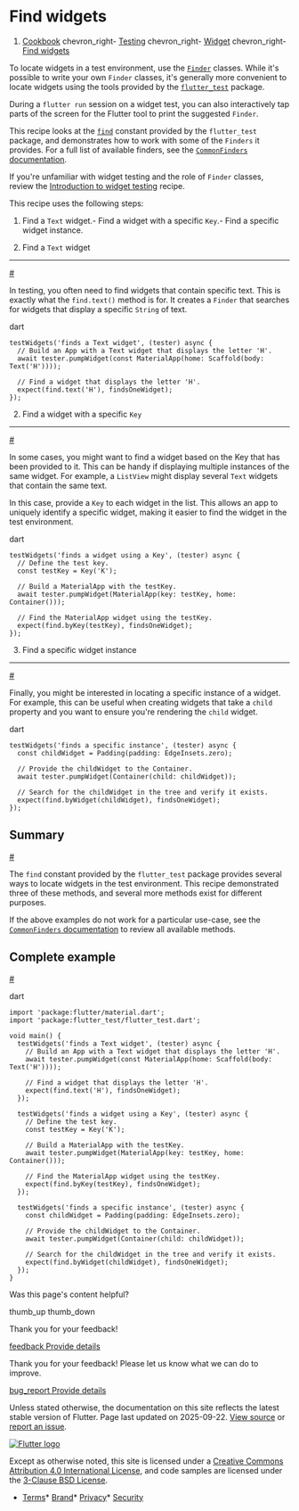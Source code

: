 Find widgets
============

1. [Cookbook](/cookbook) chevron\_right- [Testing](/cookbook/testing) chevron\_right- [Widget](/cookbook/testing/widget) chevron\_right- [Find widgets](/cookbook/testing/widget/finders)

To locate widgets in a test environment, use the [`Finder`](https://api.flutter.dev/flutter/flutter_test/Finder-class.html) classes. While it's possible to write your own `Finder` classes, it's generally more convenient to locate widgets using the tools provided by the [`flutter_test`](https://api.flutter.dev/flutter/flutter_test/flutter_test-library.html) package.

During a `flutter run` session on a widget test, you can also interactively tap parts of the screen for the Flutter tool to print the suggested `Finder`.

This recipe looks at the [`find`](https://api.flutter.dev/flutter/flutter_test/find-constant.html) constant provided by the `flutter_test` package, and demonstrates how to work with some of the `Finders` it provides. For a full list of available finders, see the [`CommonFinders` documentation](https://api.flutter.dev/flutter/flutter_test/CommonFinders-class.html).

If you're unfamiliar with widget testing and the role of `Finder` classes, review the [Introduction to widget testing](/cookbook/testing/widget/introduction) recipe.

This recipe uses the following steps:

1. Find a `Text` widget.- Find a widget with a specific `Key`.- Find a specific widget instance.

1. Find a `Text` widget
-----------------------

[#](#1-find-a-text-widget)

In testing, you often need to find widgets that contain specific text. This is exactly what the `find.text()` method is for. It creates a `Finder` that searches for widgets that display a specific `String` of text.

dart

```
testWidgets('finds a Text widget', (tester) async {
  // Build an App with a Text widget that displays the letter 'H'.
  await tester.pumpWidget(const MaterialApp(home: Scaffold(body: Text('H'))));

  // Find a widget that displays the letter 'H'.
  expect(find.text('H'), findsOneWidget);
});
```

2. Find a widget with a specific `Key`
--------------------------------------

[#](#2-find-a-widget-with-a-specific-key)

In some cases, you might want to find a widget based on the Key that has been provided to it. This can be handy if displaying multiple instances of the same widget. For example, a `ListView` might display several `Text` widgets that contain the same text.

In this case, provide a `Key` to each widget in the list. This allows an app to uniquely identify a specific widget, making it easier to find the widget in the test environment.

dart

```
testWidgets('finds a widget using a Key', (tester) async {
  // Define the test key.
  const testKey = Key('K');

  // Build a MaterialApp with the testKey.
  await tester.pumpWidget(MaterialApp(key: testKey, home: Container()));

  // Find the MaterialApp widget using the testKey.
  expect(find.byKey(testKey), findsOneWidget);
});
```

3. Find a specific widget instance
----------------------------------

[#](#3-find-a-specific-widget-instance)

Finally, you might be interested in locating a specific instance of a widget. For example, this can be useful when creating widgets that take a `child` property and you want to ensure you're rendering the `child` widget.

dart

```
testWidgets('finds a specific instance', (tester) async {
  const childWidget = Padding(padding: EdgeInsets.zero);

  // Provide the childWidget to the Container.
  await tester.pumpWidget(Container(child: childWidget));

  // Search for the childWidget in the tree and verify it exists.
  expect(find.byWidget(childWidget), findsOneWidget);
});
```

Summary
-------

[#](#summary)

The `find` constant provided by the `flutter_test` package provides several ways to locate widgets in the test environment. This recipe demonstrated three of these methods, and several more methods exist for different purposes.

If the above examples do not work for a particular use-case, see the [`CommonFinders` documentation](https://api.flutter.dev/flutter/flutter_test/CommonFinders-class.html) to review all available methods.

Complete example
----------------

[#](#complete-example)

dart

```
import 'package:flutter/material.dart';
import 'package:flutter_test/flutter_test.dart';

void main() {
  testWidgets('finds a Text widget', (tester) async {
    // Build an App with a Text widget that displays the letter 'H'.
    await tester.pumpWidget(const MaterialApp(home: Scaffold(body: Text('H'))));

    // Find a widget that displays the letter 'H'.
    expect(find.text('H'), findsOneWidget);
  });

  testWidgets('finds a widget using a Key', (tester) async {
    // Define the test key.
    const testKey = Key('K');

    // Build a MaterialApp with the testKey.
    await tester.pumpWidget(MaterialApp(key: testKey, home: Container()));

    // Find the MaterialApp widget using the testKey.
    expect(find.byKey(testKey), findsOneWidget);
  });

  testWidgets('finds a specific instance', (tester) async {
    const childWidget = Padding(padding: EdgeInsets.zero);

    // Provide the childWidget to the Container.
    await tester.pumpWidget(Container(child: childWidget));

    // Search for the childWidget in the tree and verify it exists.
    expect(find.byWidget(childWidget), findsOneWidget);
  });
}
```

Was this page's content helpful?

thumb\_up thumb\_down

Thank you for your feedback!

 [feedback Provide details](https://github.com/flutter/website/issues/new?template=1_page_issue.yml&&page-url=https://docs.flutter.dev/cookbook/testing/widget/finders/&page-source=https://github.com/flutter/website/tree/main/src/content/cookbook/testing/widget/finders.md)

Thank you for your feedback! Please let us know what we can do to improve.

 [bug\_report Provide details](https://github.com/flutter/website/issues/new?template=1_page_issue.yml&&page-url=https://docs.flutter.dev/cookbook/testing/widget/finders/&page-source=https://github.com/flutter/website/tree/main/src/content/cookbook/testing/widget/finders.md)

Unless stated otherwise, the documentation on this site reflects the latest stable version of Flutter. Page last updated on 2025-09-22. [View source](https://github.com/flutter/website/tree/main/src/content/cookbook/testing/widget/finders.md) or [report an issue](https://github.com/flutter/website/issues/new?template=1_page_issue.yml&&page-url=https://docs.flutter.dev/cookbook/testing/widget/finders/&page-source=https://github.com/flutter/website/tree/main/src/content/cookbook/testing/widget/finders.md "Report an issue with this page").

[![Flutter logo](/assets/images/branding/flutter/logo+text/horizontal/white.svg)](https://flutter.dev)

Except as otherwise noted, this site is licensed under a [Creative Commons Attribution 4.0 International License](https://creativecommons.org/licenses/by/4.0/), and code samples are licensed under the [3-Clause BSD License](https://opensource.org/licenses/BSD-3-Clause).

* [Terms](/tos "Terms of use")* [Brand](/brand "Brand usage guidelines")* [Privacy](https://policies.google.com/privacy "Privacy policy")* [Security](/security "Security philosophy and practices")

   